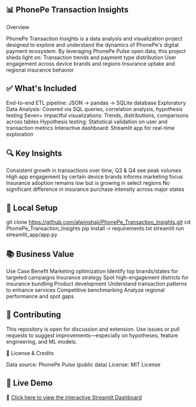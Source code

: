 ## 📊 PhonePe Transaction Insights
Overview

PhonePe Transaction Insights is a data analysis and visualization project designed to explore and understand the dynamics of PhonePe's digital payment ecosystem. By leveraging PhonePe Pulse open data, this project sheds light on:
Transaction trends and payment type distribution
User engagement across device brands and regions
Insurance uptake and regional insurance behavior

## ✅ What's Included

End-to-end ETL pipeline: JSON → pandas → SQLite database
Exploratory Data Analysis: Covered via SQL queries, correlation analysis, hypothesis testing
Seven+ impactful visualizations: Trends, distributions, comparisons across tables
Hypothesis testing: Statistical validation on user and transaction metrics
Interactive dashboard: Streamlit app for real-time exploration

## 🔍 Key Insights

Consistent growth in transactions over time; Q3 & Q4 see peak volumes
High app engagement by certain device brands informs marketing focus
Insurance adoption remains low but is growing in select regions
No significant difference in insurance purchase intensity across major states

## 🔧 Local Setup

git clone https://github.com/alwinshaji/PhonePe_Transaction_Insights.git
cd PhonePe_Transaction_Insights
pip install -r requirements.txt
streamlit run streamlit_app/app.py

## 📚 Business Value

Use Case	Benefit
Marketing optimization	Identify top brands/states for targeted campaigns
Insurance strategy	Spot high-engagement districts for insurance bundling
Product development	Understand transaction patterns to enhance services
Competitive benchmarking	Analyze regional performance and spot gaps

## 👥 Contributing

This repository is open for discussion and extension. Use issues or pull requests to suggest improvements—especially on hypotheses, feature engineering, and ML models.

📝 License & Credits

Data source: PhonePe Pulse (public data)
License: MIT License

## 🔗 Live Demo

🚀 [Click here to view the interactive Streamlit Dashboard](https://phonepetransactioninsights-a8xkyvhjdvwxfore3jwsbx.streamlit.app/)



